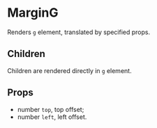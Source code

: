 # MarginG

Renders `g` element, translated by specified props.

## Children

Children are rendered directly in `g` element.

## Props

- number `top`, top offset;
- number `left`, left offset.
